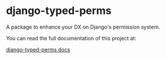 # django-typed-perms

A package to enhance your DX on Django's permission system.

You can read the full documentation of this project at:

[django-typed-perms docs](https://leandrodesouzadev.github.io/django-typed-perms/)
